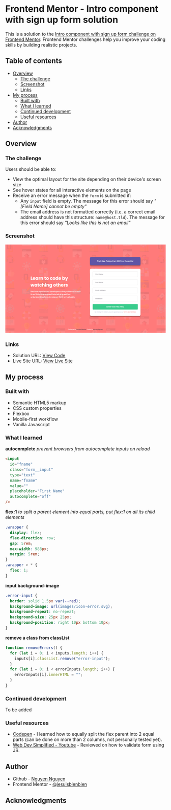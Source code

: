 # Frontend Mentor - Intro component with sign up form solution

This is a solution to the [Intro component with sign up form challenge on Frontend Mentor](https://www.frontendmentor.io/challenges/intro-component-with-signup-form-5cf91bd49edda32581d28fd1). Frontend Mentor challenges help you improve your coding skills by building realistic projects.

## Table of contents

- [Overview](#overview)
  - [The challenge](#the-challenge)
  - [Screenshot](#screenshot)
  - [Links](#links)
- [My process](#my-process)
  - [Built with](#built-with)
  - [What I learned](#what-i-learned)
  - [Continued development](#continued-development)
  - [Useful resources](#useful-resources)
- [Author](#author)
- [Acknowledgments](#acknowledgments)

## Overview

### The challenge

Users should be able to:

- View the optimal layout for the site depending on their device's screen size
- See hover states for all interactive elements on the page
- Receive an error message when the `form` is submitted if:
  - Any `input` field is empty. The message for this error should say _"[Field Name] cannot be empty"_
  - The email address is not formatted correctly (i.e. a correct email address should have this structure: `name@host.tld`). The message for this error should say _"Looks like this is not an email"_

### Screenshot

![screenshot](images/screenshot.png)

### Links

- Solution URL: [View Code](https://github.com/jesuisbienbien/intro-component-with-signup-form)
- Live Site URL: [View Live Site](https://jesuisbienbien.github.io/intro-component-with-signup-form/)

## My process

### Built with

- Semantic HTML5 markup
- CSS custom properties
- Flexbox
- Mobile-first workflow
- Vanilla Javascript

### What I learned

**autocomplete**
_prevent browsers from autocomplete inputs on reload_

```html
<input
  id="fname"
  class="form__input"
  type="text"
  name="fname"
  value=""
  placeholder="First Name"
  autocomplete="off"
/>
```

**flex:1**
_to split a parent element into equal parts, put flex:1 on all its child elements_

```css
.wrapper {
  display: flex;
  flex-direction: row;
  gap: 5rem;
  max-width: 988px;
  margin: 5rem;
}
.wrapper > * {
  flex: 1;
}
```

**input background-image**

```css
.error-input {
  border: solid 1.5px var(--red);
  background-image: url(images/icon-error.svg);
  background-repeat: no-repeat;
  background-size: 25px 25px;
  background-position: right 10px bottom 10px;
}
```

**remove a class from classList**

```javascript
function removeErrors() {
  for (let i = 0; i < inputs.length; i++) {
    inputs[i].classList.remove("error-input");
  }
  for (let i = 0; i < errorInputs.length; i++) {
    errorInputs[i].innerHTML = "";
  }
}
```

### Continued development

To be added

### Useful resources

- [Codepen](https://codepen.io/imohkay/pen/AWyojz) - I learned how to equally split the flex parent into 2 equal parts (can be done on more than 2 columns, not personally tested yet).
- [Web Dev Simplified - Youtube](https://www.youtube.com/watch?v=In0nB0ABaUk&ab_channel=WebDevSimplified) - Reviewed on how to validate form using JS.

## Author

- Github - [Nguyen Nguyen](https://github.com/jesuisbienbien)
- Frontend Mentor - [@jesuisbienbien](https://www.frontendmentor.io/profile/jesuisbienbien)

## Acknowledgments
